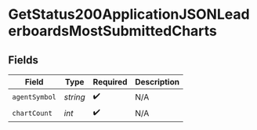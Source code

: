 # GetStatus200ApplicationJSONLeaderboardsMostSubmittedCharts


## Fields

| Field              | Type               | Required           | Description        |
| ------------------ | ------------------ | ------------------ | ------------------ |
| `agentSymbol`      | *string*           | :heavy_check_mark: | N/A                |
| `chartCount`       | *int*              | :heavy_check_mark: | N/A                |